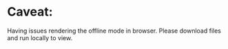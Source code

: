 
# Caveat:

Having issues rendering the offline mode in browser. Please download files and run locally to view.
